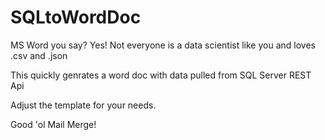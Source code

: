 # SQLtoWordDoc
MS Word you say? Yes! Not everyone is a data scientist like you and loves .csv and .json

This quickly genrates a word doc with data pulled from SQL Server REST Api

Adjust the template for your needs.

Good 'ol Mail Merge!
